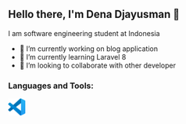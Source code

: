 ## Hello there, I'm Dena Djayusman 👋

I am software engineering student at Indonesia

- 🔭 I’m currently working on blog application
- 🌱 I’m currently learning Laravel 8
- 👯 I’m looking to collaborate with other developer
<!-- - 📫 How to reach me: ...-->


### Languages and Tools: 

<img align="left" alt="Visual Studio Code" width="35px" src="https://raw.githubusercontent.com/github/explore/80688e429a7d4ef2fca1e82350fe8e3517d3494d/topics/visual-studio-code/visual-studio-code.png" />
<img align="left" alt="" src="https://img.shields.io/badge/html5%20-%23E34F26.svg?&style=for-the-badge&logo=html5&logoColor=white"/>
<img align="left" alt="" src="https://img.shields.io/badge/css3%20-%231572B6.svg?&style=for-the-badge&logo=css3&logoColor=white"/>
<img align="left" alt="" src="https://img.shields.io/badge/javascript%20-%23323330.svg?&style=for-the-badge&logo=javascript&logoColor=%23F7DF1E"/>
<img align="left" alt="" src="https://img.shields.io/badge/php-%23777BB4.svg?&style=for-the-badge&logo=php&logoColor=white"/>
<img align="left" alt="" src="https://img.shields.io/badge/laravel%20-%23FF2D20.svg?&style=for-the-badge&logo=laravel&logoColor=white"/>
<img align="left" alt="" src="https://img.shields.io/badge/mysql-%2300f.svg?&style=for-the-badge&logo=mysql&logoColor=white"/>
<img align="left" alt="" src="https://img.shields.io/badge/github%20-%23121011.svg?&style=for-the-badge&logo=github&logoColor=white"/>
<img align="left" alt="" src="https://img.shields.io/badge/gitlab%20-%23181717.svg?&style=for-the-badge&logo=gitlab&logoColor=white"/>



<br>
<br>
<br>
<br>
